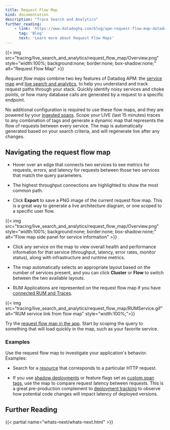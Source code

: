 ```yaml
---
title: Request Flow Map
kind: documentation
description: "Trace Search and Analytics"
further_reading:
    - link: 'https://www.datadoghq.com/blog/apm-request-flow-map-datadog'
      tag: 'Blog'
      text: 'Learn more about Request Flow Maps'
---
```


{{< img src="tracing/live_search_and_analytics/request_flow_map/Overview.png" style="width:100%; background:none; border:none; box-shadow:none;" alt="Request Flow Map" >}}

_Request flow maps_ combine two key features of Datadog APM: the [service map][1] and [live search and analytics][2], to help you understand and track request paths through your stack. Quickly identify noisy services and choke points, or how many database calls are generated by a request to a specific endpoint.

No additional configuration is required to use these flow maps, and they are powered by your [ingested spans][3]. Scope your LIVE (last 15 minutes) traces to any combination of tags and generate a dynamic map that represents the flow of requests between every service. The map is automatically generated based on your search criteria, and will regenerate live after any changes.

## Navigating the request flow map

- Hover over an edge that connects two services to see metrics for requests, errors, and latency for requests between those two services that match the query parameters.

- The highest throughput connections are highlighted to show the most common path.

- Click **Export** to save a PNG image of the current request flow map. This is a great way to generate a live architecture diagram, or one scoped to a specific user flow.

{{< img src="tracing/live_search_and_analytics/request_flow_map/Overview.png" style="width:100%; background:none; border:none; box-shadow:none;" alt="Flow map side panel for service information" >}}

- Click any service on the map to view overall health and performance information for that service (throughput, latency, error rates, monitor status), along with infrastructure and runtime metrics.

- The map automatically selects an appropriate layout based on the number of services present, and you can click **Cluster** or **Flow** to switch between the two available layouts. 

- RUM Applications are represented on the request flow map if you have [connected RUM and Traces][4].

{{< img src="tracing/live_search_and_analytics/request_flow_map/RUMService.gif" alt="RUM service link from flow map" style="width:100%;">}}

Try the [request flow map in the app][5]. Start by scoping the query to something that will load quickly in the map, such as your favorite service.

### Examples

Use the request flow map to investigate your application's behavior. Examples:

- Search for a [resource][6] that corresponds to a particular HTTP request.

- If you use [shadow deployments][7] or feature flags set as [custom span tags][8], use the map to compare request latency between requests. This is a great pre-production complement to [deployment tracking][9] to observe how potential code changes will impact latency of deployed versions.

## Further Reading

{{< partial name="whats-next/whats-next.html" >}}

[1]: /tracing/visualization/services_map/
[2]: /tracing/trace_search_and_analytics/
[3]: /tracing/trace_retention_and_ingestion/#ingestion-controls
[4]: /real_user_monitoring/connect_rum_and_traces?tab=browserrum
[5]: https://app.datadoghq.com/apm/flow-map
[6]: /tracing/visualization/#resources
[7]: /tracing/deployment_tracking/#shadow-deploys
[8]: /tracing/guide/add_span_md_and_graph_it/
[9]: /tracing/deployment_tracking/
